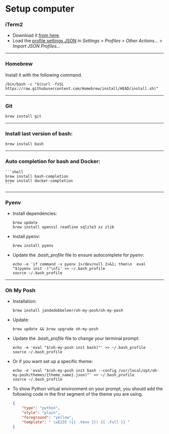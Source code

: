 # Setup computer

### iTerm2

- Download it [from here](https://iterm2.com/downloads.html).
- Load the [profile settings JSON](./iterm2/default-profile.json) in _Settings > Profiles > Other Actions... > Import JSON Profiles..._

---

### Homebrew

Install it with the following command.
```shell
/bin/bash -c "$(curl -fsSL https://raw.githubusercontent.com/Homebrew/install/HEAD/install.sh)"
```
---

### __Git__

```shell
brew install git
```

---

### Install last version of __bash__:

```shell
brew install bash
```

---

### Auto completion for __bash__ and __Docker__:

    ```shell
    brew install bash-completion
    brew install docker-completion
    ```
---

### __Pyenv__

- Install dependencies:

    ```shell
    brew update
    brew install openssl readline sqlite3 xz zlib
    ```

- Install _pyenv_:

    ```shell
    brew install pyenv
    ```

- Update the _.bash_profile_ file to ensure autocomplete for _pyenv_:

    ```shell
    echo -e 'if command -v pyenv 1>/dev/null 2>&1; then\n  eval "$(pyenv init -)"\nfi' >> ~/.bash_profile
    source ~/.bash_profile
    ```

---

### Oh My Posh

- Installation:

    ```shell
    brew install jandedobbeleer/oh-my-posh/oh-my-posh
    ```

- Update:

    ```shell
    brew update && brew upgrade oh-my-posh
    ```

- Update the _.bash_profile_ file to change your terminal prompt:

    ```shell
    echo -e 'eval "$(oh-my-posh init bash)"' >> ~/.bash_profile
    source ~/.bash_profile
    ```

- Or if you want set up a specific theme:

    ```shell
    echo -e 'eval "$(oh-my-posh init bash --config /usr/local/opt/oh-my-posh/themes/{theme_name}.json)"' >> ~/.bash_profile
    source ~/.bash_profile
    ```

- To show Python virtual environment on your prompt, you should add the following code in the first segment of the theme you are using.

    ```json
    {
        "type": "python",
        "style": "plain",
        "foreground": "yellow",
        "template": " \uE235 ({{ .Venv }}) {{ .Full }} "
    }
    ```
